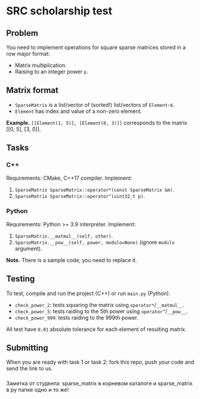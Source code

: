 # SRC scholarship test

## Problem
You need to implement operations for square sparse matrices stored in a row major format:
- Matrix multiplication.
- Raising to an integer power `p`.

## Matrix format
- `SparseMatrix` is a list/vector of (sorted!) list/vectors of `Element`-s.
- `Element` has index and value of a non-zero element.

**Example.** `[[Element(1, 5)], [Element(0, 3)]]` corresponds to the matrix [[0, 5], [3, 0]].

## Tasks
### C++
Requirements: CMake, C++17 compiler. Implement:
1. `SparseMatrix SparseMatrix::operator*(const SparseMatrix &m)`.
2. `SparseMatrix SparseMatrix::operator^(uint32_t p)`.
### Python
Requirements: Python >= 3.9 interpreter. Implement:
1. `SparseMatrix.__matmul__(self, other)`.
2. `SparseMatrix.__pow__(self, power, modulo=None)` (ignore `modulo` argument).

**Note.** There is a sample code, you need to replace it.

## Testing
To test, compile and run the project (C++) or run `main.py` (Python).
- `check_power_2`: tests squaring the matrix using `operator*`/`__matmul__`.
- `check_power_5`: tests raiding to the 5th power using `operator^`/`__pow__`.
- `check_power_999`: tests raiding to the 999th power.

All test have `0.01` absolute tolerance for each element of resulting matrix.

## Submitting
When you are ready with task 1 or task 2: fork this repo, push your code and send the link to us.


###
Заметка от студента: sparse_matrix в корневом каталоге и sparse_matrix в py папке одно и то же!
